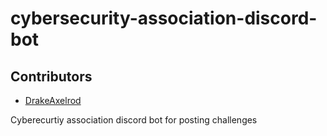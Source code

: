 # cybersecurity-association-discord-bot

## Contributors
- [DrakeAxelrod](https://github.com/DrakeAxelrod)


Cyberecurtiy association discord bot for posting challenges
